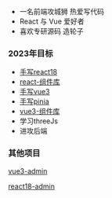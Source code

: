 * 一名前端攻城狮 热爱写代码
* React 与 Vue 爱好者
* 喜欢专研源码 造轮子

### 2023年目标
* [手写react18](https://github.com/mz-dfhp/write-react)
* [react-组件库](https://github.com/mz-dfhp/react18-ui)
* [手写vue3](https://github.com/mz-dfhp/write-vue3)
* [手写pinia](https://github.com/mz-dfhp/write-pinia)
* [vue3-组件库](https://github.com/mz-dfhp/mz-ui)
* 学习threeJs
* 进攻后端

### 其他项目
[vue3-admin](https://github.com/mz-dfhp/mz-vue3-admin)

[react18-admin](https://github.com/mz-dfhp/mz-react-admin)

